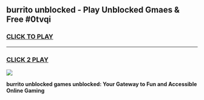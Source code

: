 
## burrito unblocked - Play Unblocked Gmaes & Free #0tvqi
<h3>
<a href="https://news.freeplayer.one?title=burrito_unblocked&ref=24F">CLICK TO PLAY</a></h3>
<hr>

<h3>
<a href="https://news.freeplayer.one?title=burrito_unblocked&ref=24F">CLICK 2 PLAY</a>
  
</h3>

<a href="https://news.freeplayer.one?title=burrito_unblocked&ref=24F/"><img src="https://clearcache.store/games.png"></a>


**burrito unblocked games unblocked: Your Gateway to Fun and Accessible Online Gaming**
